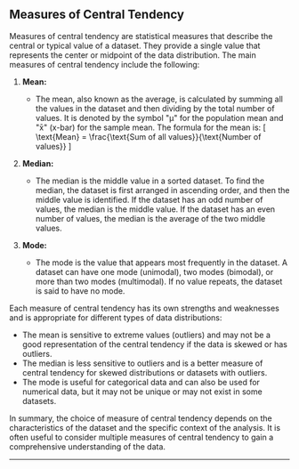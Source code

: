 ## Measures of Central Tendency

Measures of central tendency are statistical measures that describe the central or typical value of a dataset. They provide a single value that represents the center or midpoint of the data distribution. The main measures of central tendency include the following:

1. **Mean:**
   - The mean, also known as the average, is calculated by summing all the values in the dataset and then dividing by the total number of values. It is denoted by the symbol "μ" for the population mean and "x̄" (x-bar) for the sample mean. The formula for the mean is:
     \[ \text{Mean} = \frac{\text{Sum of all values}}{\text{Number of values}} \]

2. **Median:**
   - The median is the middle value in a sorted dataset. To find the median, the dataset is first arranged in ascending order, and then the middle value is identified. If the dataset has an odd number of values, the median is the middle value. If the dataset has an even number of values, the median is the average of the two middle values.

3. **Mode:**
   - The mode is the value that appears most frequently in the dataset. A dataset can have one mode (unimodal), two modes (bimodal), or more than two modes (multimodal). If no value repeats, the dataset is said to have no mode.

Each measure of central tendency has its own strengths and weaknesses and is appropriate for different types of data distributions:

- The mean is sensitive to extreme values (outliers) and may not be a good representation of the central tendency if the data is skewed or has outliers.
- The median is less sensitive to outliers and is a better measure of central tendency for skewed distributions or datasets with outliers.
- The mode is useful for categorical data and can also be used for numerical data, but it may not be unique or may not exist in some datasets.

In summary, the choice of measure of central tendency depends on the characteristics of the dataset and the specific context of the analysis. It is often useful to consider multiple measures of central tendency to gain a comprehensive understanding of the data.

---
